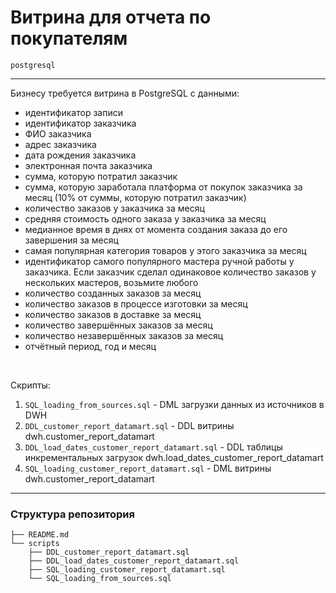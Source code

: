 # Витрина для отчета по покупателям

`postgresql`

---

Бизнесу требуется витрина в PostgreSQL с данными:
* идентификатор записи
* идентификатор заказчика
* ФИО заказчика
* адрес заказчика
* дата рождения заказчика
* электронная почта заказчика
* сумма, которую потратил заказчик
* сумма, которую заработала платформа от покупок заказчика за месяц (10% от суммы, которую потратил заказчик)
* количество заказов у заказчика за месяц
* средняя стоимость одного заказа у заказчика за месяц
* медианное время в днях от момента создания заказа до его завершения за месяц
* самая популярная категория товаров у этого заказчика за месяц
* идентификатор самого популярного мастера ручной работы у заказчика. Если заказчик сделал одинаковое количество заказов у нескольких мастеров, возьмите любого
* количество созданных заказов за месяц
* количество заказов в процессе изготовки за месяц
* количество заказов в доставке за месяц
* количество завершённых заказов за месяц
* количество незавершённых заказов за месяц
* отчётный период, год и месяц

<br/>

Скрипты:
1) `SQL_loading_from_sources.sql` - DML загрузки данных из источников в DWH
2) `DDL_customer_report_datamart.sql` - DDL витрины dwh.customer_report_datamart
3) `DDL_load_dates_customer_report_datamart.sql` - DDL таблицы инкрементальных загрузок dwh.load_dates_customer_report_datamart
4) `SQL_loading_customer_report_datamart.sql` - DML витрины dwh.customer_report_datamart

---

### Структура репозитория

```
├── README.md
└── scripts
    ├── DDL_customer_report_datamart.sql
    ├── DDL_load_dates_customer_report_datamart.sql
    ├── SQL_loading_customer_report_datamart.sql
    └── SQL_loading_from_sources.sql
```
